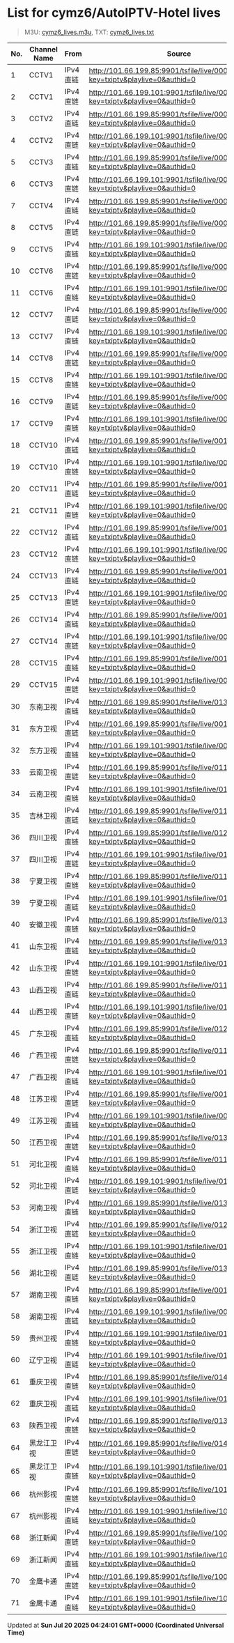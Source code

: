 # List for **cymz6/AutoIPTV-Hotel lives**

> M3U: [cymz6_lives.m3u](/cymz6_lives.m3u), TXT: [cymz6_lives.txt](/txt/cymz6_lives.txt)

| No. | Channel Name | From | Source |
| --- | ------------ | ---- | ------ |
| 1 | CCTV1 | IPv4 直链 | <http://101.66.199.85:9901/tsfile/live/0001_1.m3u8?key=txiptv&playlive=0&authid=0> |
| 2 | CCTV1 | IPv4 直链 | <http://101.66.199.101:9901/tsfile/live/0001_1.m3u8?key=txiptv&playlive=0&authid=0> |
| 3 | CCTV2 | IPv4 直链 | <http://101.66.199.85:9901/tsfile/live/0002_1.m3u8?key=txiptv&playlive=0&authid=0> |
| 4 | CCTV2 | IPv4 直链 | <http://101.66.199.101:9901/tsfile/live/0002_1.m3u8?key=txiptv&playlive=0&authid=0> |
| 5 | CCTV3 | IPv4 直链 | <http://101.66.199.85:9901/tsfile/live/0003_1.m3u8?key=txiptv&playlive=0&authid=0> |
| 6 | CCTV3 | IPv4 直链 | <http://101.66.199.101:9901/tsfile/live/0003_1.m3u8?key=txiptv&playlive=0&authid=0> |
| 7 | CCTV4 | IPv4 直链 | <http://101.66.199.85:9901/tsfile/live/0004_1.m3u8?key=txiptv&playlive=0&authid=0> |
| 8 | CCTV5 | IPv4 直链 | <http://101.66.199.85:9901/tsfile/live/0005_1.m3u8?key=txiptv&playlive=0&authid=0> |
| 9 | CCTV5 | IPv4 直链 | <http://101.66.199.101:9901/tsfile/live/0005_1.m3u8?key=txiptv&playlive=0&authid=0> |
| 10 | CCTV6 | IPv4 直链 | <http://101.66.199.85:9901/tsfile/live/0006_1.m3u8?key=txiptv&playlive=0&authid=0> |
| 11 | CCTV6 | IPv4 直链 | <http://101.66.199.101:9901/tsfile/live/0006_1.m3u8?key=txiptv&playlive=0&authid=0> |
| 12 | CCTV7 | IPv4 直链 | <http://101.66.199.85:9901/tsfile/live/0007_1.m3u8?key=txiptv&playlive=0&authid=0> |
| 13 | CCTV7 | IPv4 直链 | <http://101.66.199.101:9901/tsfile/live/0007_1.m3u8?key=txiptv&playlive=0&authid=0> |
| 14 | CCTV8 | IPv4 直链 | <http://101.66.199.85:9901/tsfile/live/0008_1.m3u8?key=txiptv&playlive=0&authid=0> |
| 15 | CCTV8 | IPv4 直链 | <http://101.66.199.101:9901/tsfile/live/0008_1.m3u8?key=txiptv&playlive=0&authid=0> |
| 16 | CCTV9 | IPv4 直链 | <http://101.66.199.85:9901/tsfile/live/0009_1.m3u8?key=txiptv&playlive=0&authid=0> |
| 17 | CCTV9 | IPv4 直链 | <http://101.66.199.101:9901/tsfile/live/0009_1.m3u8?key=txiptv&playlive=0&authid=0> |
| 18 | CCTV10 | IPv4 直链 | <http://101.66.199.85:9901/tsfile/live/0010_1.m3u8?key=txiptv&playlive=0&authid=0> |
| 19 | CCTV10 | IPv4 直链 | <http://101.66.199.101:9901/tsfile/live/0010_1.m3u8?key=txiptv&playlive=0&authid=0> |
| 20 | CCTV11 | IPv4 直链 | <http://101.66.199.85:9901/tsfile/live/0011_1.m3u8?key=txiptv&playlive=0&authid=0> |
| 21 | CCTV11 | IPv4 直链 | <http://101.66.199.101:9901/tsfile/live/0011_1.m3u8?key=txiptv&playlive=0&authid=0> |
| 22 | CCTV12 | IPv4 直链 | <http://101.66.199.85:9901/tsfile/live/0012_1.m3u8?key=txiptv&playlive=0&authid=0> |
| 23 | CCTV12 | IPv4 直链 | <http://101.66.199.101:9901/tsfile/live/0012_1.m3u8?key=txiptv&playlive=0&authid=0> |
| 24 | CCTV13 | IPv4 直链 | <http://101.66.199.85:9901/tsfile/live/0013_1.m3u8?key=txiptv&playlive=0&authid=0> |
| 25 | CCTV13 | IPv4 直链 | <http://101.66.199.101:9901/tsfile/live/0013_1.m3u8?key=txiptv&playlive=0&authid=0> |
| 26 | CCTV14 | IPv4 直链 | <http://101.66.199.85:9901/tsfile/live/0014_1.m3u8?key=txiptv&playlive=0&authid=0> |
| 27 | CCTV14 | IPv4 直链 | <http://101.66.199.101:9901/tsfile/live/0014_1.m3u8?key=txiptv&playlive=0&authid=0> |
| 28 | CCTV15 | IPv4 直链 | <http://101.66.199.85:9901/tsfile/live/0015_1.m3u8?key=txiptv&playlive=0&authid=0> |
| 29 | CCTV15 | IPv4 直链 | <http://101.66.199.101:9901/tsfile/live/0015_1.m3u8?key=txiptv&playlive=0&authid=0> |
| 30 | 东南卫视 | IPv4 直链 | <http://101.66.199.85:9901/tsfile/live/0137_1.m3u8?key=txiptv&playlive=0&authid=0> |
| 31 | 东方卫视 | IPv4 直链 | <http://101.66.199.85:9901/tsfile/live/0018_1.m3u8?key=txiptv&playlive=0&authid=0> |
| 32 | 东方卫视 | IPv4 直链 | <http://101.66.199.101:9901/tsfile/live/0018_1.m3u8?key=txiptv&playlive=0&authid=0> |
| 33 | 云南卫视 | IPv4 直链 | <http://101.66.199.85:9901/tsfile/live/0119_1.m3u8?key=txiptv&playlive=0&authid=0> |
| 34 | 云南卫视 | IPv4 直链 | <http://101.66.199.101:9901/tsfile/live/0119_1.m3u8?key=txiptv&playlive=0&authid=0> |
| 35 | 吉林卫视 | IPv4 直链 | <http://101.66.199.85:9901/tsfile/live/0116_1.m3u8?key=txiptv&playlive=0&authid=0> |
| 36 | 四川卫视 | IPv4 直链 | <http://101.66.199.85:9901/tsfile/live/0123_1.m3u8?key=txiptv&playlive=0&authid=0> |
| 37 | 四川卫视 | IPv4 直链 | <http://101.66.199.101:9901/tsfile/live/0123_1.m3u8?key=txiptv&playlive=0&authid=0> |
| 38 | 宁夏卫视 | IPv4 直链 | <http://101.66.199.85:9901/tsfile/live/0112_1.m3u8?key=txiptv&playlive=0&authid=0> |
| 39 | 宁夏卫视 | IPv4 直链 | <http://101.66.199.101:9901/tsfile/live/0112_1.m3u8?key=txiptv&playlive=0&authid=0> |
| 40 | 安徽卫视 | IPv4 直链 | <http://101.66.199.85:9901/tsfile/live/0130_1.m3u8?key=txiptv&playlive=0&authid=0> |
| 41 | 山东卫视 | IPv4 直链 | <http://101.66.199.85:9901/tsfile/live/0131_1.m3u8?key=txiptv&playlive=0&authid=0> |
| 42 | 山东卫视 | IPv4 直链 | <http://101.66.199.101:9901/tsfile/live/0131_1.m3u8?key=txiptv&playlive=0&authid=0> |
| 43 | 山西卫视 | IPv4 直链 | <http://101.66.199.85:9901/tsfile/live/0118_1.m3u8?key=txiptv&playlive=0&authid=0> |
| 44 | 山西卫视 | IPv4 直链 | <http://101.66.199.101:9901/tsfile/live/0118_1.m3u8?key=txiptv&playlive=0&authid=0> |
| 45 | 广东卫视 | IPv4 直链 | <http://101.66.199.85:9901/tsfile/live/0125_1.m3u8?key=txiptv&playlive=0&authid=0> |
| 46 | 广西卫视 | IPv4 直链 | <http://101.66.199.85:9901/tsfile/live/0113_1.m3u8?key=txiptv&playlive=0&authid=0> |
| 47 | 广西卫视 | IPv4 直链 | <http://101.66.199.101:9901/tsfile/live/0113_1.m3u8?key=txiptv&playlive=0&authid=0> |
| 48 | 江苏卫视 | IPv4 直链 | <http://101.66.199.85:9901/tsfile/live/0017_1.m3u8?key=txiptv&playlive=0&authid=0> |
| 49 | 江苏卫视 | IPv4 直链 | <http://101.66.199.101:9901/tsfile/live/0017_1.m3u8?key=txiptv&playlive=0&authid=0> |
| 50 | 江西卫视 | IPv4 直链 | <http://101.66.199.85:9901/tsfile/live/0138_1.m3u8?key=txiptv&playlive=0&authid=0> |
| 51 | 河北卫视 | IPv4 直链 | <http://101.66.199.85:9901/tsfile/live/0117_1.m3u8?key=txiptv&playlive=0&authid=0> |
| 52 | 河北卫视 | IPv4 直链 | <http://101.66.199.101:9901/tsfile/live/0117_1.m3u8?key=txiptv&playlive=0&authid=0> |
| 53 | 河南卫视 | IPv4 直链 | <http://101.66.199.85:9901/tsfile/live/0139_1.m3u8?key=txiptv&playlive=0&authid=0> |
| 54 | 浙江卫视 | IPv4 直链 | <http://101.66.199.85:9901/tsfile/live/0124_1.m3u8?key=txiptv&playlive=0&authid=0> |
| 55 | 浙江卫视 | IPv4 直链 | <http://101.66.199.101:9901/tsfile/live/0124_1.m3u8?key=txiptv&playlive=0&authid=0> |
| 56 | 湖北卫视 | IPv4 直链 | <http://101.66.199.85:9901/tsfile/live/0132_1.m3u8?key=txiptv&playlive=0&authid=0> |
| 57 | 湖南卫视 | IPv4 直链 | <http://101.66.199.85:9901/tsfile/live/0019_1.m3u8?key=txiptv&playlive=0&authid=0> |
| 58 | 湖南卫视 | IPv4 直链 | <http://101.66.199.101:9901/tsfile/live/0019_1.m3u8?key=txiptv&playlive=0&authid=0> |
| 59 | 贵州卫视 | IPv4 直链 | <http://101.66.199.101:9901/tsfile/live/0120_1.m3u8?key=txiptv&playlive=0&authid=0> |
| 60 | 辽宁卫视 | IPv4 直链 | <http://101.66.199.101:9901/tsfile/live/0121_1.m3u8?key=txiptv&playlive=0&authid=0> |
| 61 | 重庆卫视 | IPv4 直链 | <http://101.66.199.85:9901/tsfile/live/0142_1.m3u8?key=txiptv&playlive=0&authid=0> |
| 62 | 重庆卫视 | IPv4 直链 | <http://101.66.199.101:9901/tsfile/live/0142_1.m3u8?key=txiptv&playlive=0&authid=0> |
| 63 | 陕西卫视 | IPv4 直链 | <http://101.66.199.85:9901/tsfile/live/0136_1.m3u8?key=txiptv&playlive=0&authid=0> |
| 64 | 黑龙江卫视 | IPv4 直链 | <http://101.66.199.85:9901/tsfile/live/0143_1.m3u8?key=txiptv&playlive=0&authid=0> |
| 65 | 黑龙江卫视 | IPv4 直链 | <http://101.66.199.101:9901/tsfile/live/0143_1.m3u8?key=txiptv&playlive=0&authid=0> |
| 66 | 杭州影视 | IPv4 直链 | <http://101.66.199.85:9901/tsfile/live/1011_1.m3u8?key=txiptv&playlive=0&authid=0> |
| 67 | 杭州影视 | IPv4 直链 | <http://101.66.199.101:9901/tsfile/live/1011_1.m3u8?key=txiptv&playlive=0&authid=0> |
| 68 | 浙江新闻 | IPv4 直链 | <http://101.66.199.85:9901/tsfile/live/1005_1.m3u8?key=txiptv&playlive=0&authid=0> |
| 69 | 浙江新闻 | IPv4 直链 | <http://101.66.199.101:9901/tsfile/live/1005_1.m3u8?key=txiptv&playlive=0&authid=0> |
| 70 | 金鹰卡通 | IPv4 直链 | <http://101.66.199.85:9901/tsfile/live/1000_1.m3u8?key=txiptv&playlive=0&authid=0> |
| 71 | 金鹰卡通 | IPv4 直链 | <http://101.66.199.101:9901/tsfile/live/1000_1.m3u8?key=txiptv&playlive=0&authid=0> |

Updated at **Sun Jul 20 2025 04:24:01 GMT+0000 (Coordinated Universal Time)**
